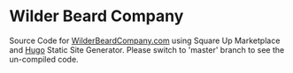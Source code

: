 # Wilder Beard Company
Source Code for [WilderBeardCompany.com](http://www.wilderbeardcompany.com/) using Square Up Marketplace and [Hugo](https://github.com/spf13/hugo) Static Site Generator. Please switch to 'master' branch to see the un-compiled code.
